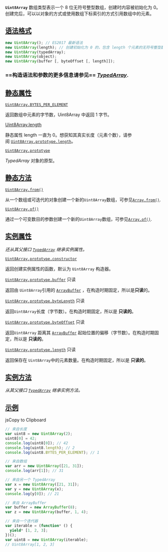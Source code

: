 
**`Uint8Array`** 数组类型表示一个 8 位无符号整型数组，创建时内容被初始化为 0。创建完后，可以以对象的方式或使用数组下标索引的方式引用数组中的元素。

## [语法格式](https://developer.mozilla.org/zh-CN/docs/Web/JavaScript/Reference/Global_Objects/Uint8Array#%E8%AF%AD%E6%B3%95%E6%A0%BC%E5%BC%8F)

```js
new Uint8Array(); // ES2017 最新语法
new Uint8Array(length); // 创建初始化为 0 的，包含 length 个元素的无符号整型数组
new Uint8Array(typedArray);
new Uint8Array(object);
new Uint8Array(buffer [, byteOffset [, length]]);
```
### ==**构造语法和参数的更多信息请参见**== _[TypedArray](https://developer.mozilla.org/zh-CN/docs/Web/JavaScript/Reference/Global_Objects/TypedArray#syntax)_.

## [静态属性](https://developer.mozilla.org/zh-CN/docs/Web/JavaScript/Reference/Global_Objects/Uint8Array#%E9%9D%99%E6%80%81%E5%B1%9E%E6%80%A7)

[`Uint8Array.BYTES_PER_ELEMENT`](https://developer.mozilla.org/zh-CN/docs/Web/JavaScript/Reference/Global_Objects/TypedArray/BYTES_PER_ELEMENT)

返回数组中元素的字节数，Uint8Array 中返回 1 字节。

[Uint8Array.length](https://developer.mozilla.org/zh-CN/docs/Web/JavaScript/Reference/Global_Objects/Uint8Array#uint8array.length)

静态属性 length 一直为 0。想获知其真实长度（元素个数），请参阅 [`Uint8Array.prototype.length`](https://developer.mozilla.org/zh-CN/docs/Web/JavaScript/Reference/Global_Objects/TypedArray/length)。

[`Uint8Array.prototype`](https://developer.mozilla.org/en-US/docs/Web/JavaScript/Reference/Global_Objects/TypedArray "此页面目前仅提供英文版本")

_TypedArray_ 对象的原型。

## [静态方法](https://developer.mozilla.org/zh-CN/docs/Web/JavaScript/Reference/Global_Objects/Uint8Array#%E9%9D%99%E6%80%81%E6%96%B9%E6%B3%95)

[`Uint8Array.from()`](https://developer.mozilla.org/zh-CN/docs/Web/JavaScript/Reference/Global_Objects/TypedArray/from)

从一个数组或可迭代的对象创建一个新的`Uint8Array`数组，可参见[`Array.from()`](https://developer.mozilla.org/zh-CN/docs/Web/JavaScript/Reference/Global_Objects/Array/from).

[`Uint8Array.of()`](https://developer.mozilla.org/zh-CN/docs/Web/JavaScript/Reference/Global_Objects/TypedArray/of)

通过一个可变数目的参数创建一个新的`Uint8Array`数组，可参见[`Array.of()`](https://developer.mozilla.org/zh-CN/docs/Web/JavaScript/Reference/Global_Objects/Array/of).

## [实例属性](https://developer.mozilla.org/zh-CN/docs/Web/JavaScript/Reference/Global_Objects/Uint8Array#%E5%AE%9E%E4%BE%8B%E5%B1%9E%E6%80%A7)

_还从其父接口 [`TypedArray`](https://developer.mozilla.org/zh-CN/docs/Web/JavaScript/Reference/Global_Objects/TypedArray) 继承实例属性。_

[`Uint8Array.prototype.constructor`](https://developer.mozilla.org/zh-CN/docs/Web/JavaScript/Reference/Global_Objects/Uint8Array#uint8array.prototype.constructor)

返回创建实例属性的函数，默认为 `Uint8Array` 构造器。

[`Uint8Array.prototype.buffer`](https://developer.mozilla.org/zh-CN/docs/Web/JavaScript/Reference/Global_Objects/TypedArray/buffer) 只读

返回由 `Uint8Array`引用的 [`ArrayBuffer`](https://developer.mozilla.org/zh-CN/docs/Web/JavaScript/Reference/Global_Objects/ArrayBuffer) ，在构造时期固定，所以是**只读**的。

[`Uint8Array.prototype.byteLength`](https://developer.mozilla.org/zh-CN/docs/Web/JavaScript/Reference/Global_Objects/TypedArray/byteLength) 只读

返回`Uint8Array`长度（字节数）。在构造时期固定，所以是 **只读的**。

[`Uint8Array.prototype.byteOffset`](https://developer.mozilla.org/zh-CN/docs/Web/JavaScript/Reference/Global_Objects/TypedArray/byteOffset) 只读

返回`Uint8Array` 距离其 [`ArrayBuffer`](https://developer.mozilla.org/zh-CN/docs/Web/JavaScript/Reference/Global_Objects/ArrayBuffer) 起始位置的偏移（字节数）。在构造时期固定，所以是 **只读的**。

[`Uint8Array.prototype.length`](https://developer.mozilla.org/zh-CN/docs/Web/JavaScript/Reference/Global_Objects/TypedArray/length) 只读

返回保存在 `Uint8Array`中的元素数量。在构造时期固定，所以是 **只读的**。

## [实例方法](https://developer.mozilla.org/zh-CN/docs/Web/JavaScript/Reference/Global_Objects/Uint8Array#%E5%AE%9E%E4%BE%8B%E6%96%B9%E6%B3%95)

_从其父接口 [`TypedArray`](https://developer.mozilla.org/zh-CN/docs/Web/JavaScript/Reference/Global_Objects/TypedArray) 继承实例方法。_

## [示例](https://developer.mozilla.org/zh-CN/docs/Web/JavaScript/Reference/Global_Objects/Uint8Array#%E7%A4%BA%E4%BE%8B)

jsCopy to Clipboard

```js
// 来自长度
var uint8 = new Uint8Array(2);
uint8[0] = 42;
console.log(uint8[0]); // 42
console.log(uint8.length); // 2
console.log(uint8.BYTES_PER_ELEMENT); // 1

// 来自数组
var arr = new Uint8Array([21, 31]);
console.log(arr[1]); // 31

// 来自另一个 TypedArray
var x = new Uint8Array([21, 31]);
var y = new Uint8Array(x);
console.log(y[0]); // 21

// 来自 ArrayBuffer
var buffer = new ArrayBuffer(8);
var z = new Uint8Array(buffer, 1, 4);

// 来自一个迭代器
var iterable = (function* () {
  yield* [1, 2, 3];
})();
var uint8 = new Uint8Array(iterable);
// Uint8Array[1, 2, 3]
```